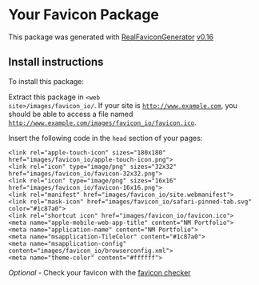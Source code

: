 # Your Favicon Package

This package was generated with [RealFaviconGenerator](https://realfavicongenerator.net/) [v0.16](https://realfavicongenerator.net/change_log#v0.16)

## Install instructions

To install this package:

Extract this package in <code>&lt;web site&gt;/images/favicon_io/</code>. If your site is <code>http://www.example.com</code>, you should be able to access a file named <code>http://www.example.com/images/favicon_io/favicon.ico</code>.

Insert the following code in the `head` section of your pages:

    <link rel="apple-touch-icon" sizes="180x180" href="images/favicon_io/apple-touch-icon.png">
    <link rel="icon" type="image/png" sizes="32x32" href="images/favicon_io/favicon-32x32.png">
    <link rel="icon" type="image/png" sizes="16x16" href="images/favicon_io/favicon-16x16.png">
    <link rel="manifest" href="images/favicon_io/site.webmanifest">
    <link rel="mask-icon" href="images/favicon_io/safari-pinned-tab.svg" color="#1c87a0">
    <link rel="shortcut icon" href="images/favicon_io/favicon.ico">
    <meta name="apple-mobile-web-app-title" content="NM Portfolio">
    <meta name="application-name" content="NM Portfolio">
    <meta name="msapplication-TileColor" content="#1c87a0">
    <meta name="msapplication-config" content="images/favicon_io/browserconfig.xml">
    <meta name="theme-color" content="#ffffff">

*Optional* - Check your favicon with the [favicon checker](https://realfavicongenerator.net/favicon_checker)